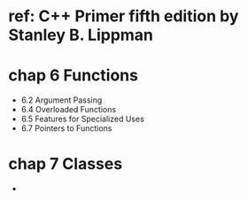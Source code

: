 # ref: C++ Primer fifth edition by Stanley B. Lippman

# chap 6 Functions
- 6.2 Argument Passing
- 6.4 Overloaded Functions
- 6.5 Features for Specialized Uses
- 6.7 Pointers to Functions
# chap 7 Classes 
- 
